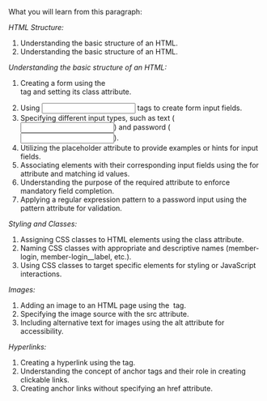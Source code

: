 What you will learn from this paragraph:

*HTML Structure:*
1. Understanding the basic structure of an HTML.
2. Understanding the basic structure of an HTML.

*Understanding the basic structure of an HTML:*
1. Creating a form using the <form> tag and setting its class attribute.
2. Using <input> tags to create form input fields.
3. Specifying different input types, such as text (<input type="text">) and password (<input type="password">).
4. Utilizing the placeholder attribute to provide examples or hints for input fields.
5. Associating <label> elements with their corresponding input fields using the for attribute and matching id values.
6. Understanding the purpose of the required attribute to enforce mandatory field completion.
7. Applying a regular expression pattern to a password input using the pattern attribute for validation.

*Styling and Classes:*
1. Assigning CSS classes to HTML elements using the class attribute.
2. Naming CSS classes with appropriate and descriptive names (member-login, member-login__label, etc.).
3. Using CSS classes to target specific elements for styling or JavaScript interactions.

*Images:*
1. Adding an image to an HTML page using the <img> tag.
2. Specifying the image source with the src attribute.
3. Including alternative text for images using the alt attribute for accessibility.

*Hyperlinks:*

1. Creating a hyperlink using the <a> tag.
2. Understanding the concept of anchor tags and their role in creating clickable links.
3. Creating anchor links without specifying an href attribute.
